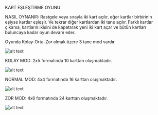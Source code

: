 KART EŞLEŞTİRME OYUNU

NASIL OYNANIR: Rastgele veya sırayla iki kart açılır, eğer kartlar birbirinin eşiyse kartlar eşleşir. 
Ve tekrar diğer kartlardan iki tane açılır. Farklı kartlar çıkarsa, kartların ikisini de kapatarak 
yeni iki kart açar ve bütün kartları buluncaya kadar oyun devam eder.


Oyunda Kolay-Orta-Zor olmak üzere 3 tane mod vardır.

![alt text](https://github.com/onurdemir0/KOU-BSM-Kart-Eslestirme/blob/master/Assets/Images/Game/Main.PNG)

KOLAY MOD: 2x5 formatında 10 karttan oluşmaktadır.

![alt text](https://github.com/onurdemir0/KOU-BSM-Kart-Eslestirme/blob/master/Assets/Images/Game/Easy.PNG)

NORMAL MOD: 4x4 formatında 16 karttan oluşmaktadır.

![alt text](https://github.com/onurdemir0/KOU-BSM-Kart-Eslestirme/blob/master/Assets/Images/Game/Medium.PNG)

ZOR MOD: 4x6 formatında 24 karttan oluşmaktadır.

![alt text](https://github.com/onurdemir0/KOU-BSM-Kart-Eslestirme/blob/master/Assets/Images/Game/Hard.PNG)




